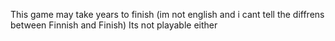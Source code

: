 This game may take years to finish (im not english and i cant tell the diffrens between Finnish and Finish)
Its not playable either
